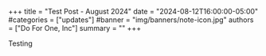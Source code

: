 +++
title = "Test Post - August 2024"
date = "2024-08-12T16:00:00-05:00"
#categories = ["updates"]
#banner = "img/banners/note-icon.jpg"
authors = ["Do For One, Inc"]
summary = ""
+++

Testing